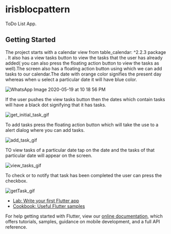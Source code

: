 # irisblocpattern

ToDo List App.

## Getting Started

The project starts with a calendar view from table_calendar: ^2.2.3 package .
It also has a view tasks button to view the tasks that the user has already added( you can also press the floating action button to view the tasks as well).The screen also has a floating action button using which we can add tasks to our calendar.The date with orange color signifies the present day whereas when u select a particular date it will have blue color.

![WhatsApp Image 2020-05-19 at 10 18 56 PM](https://user-images.githubusercontent.com/56069189/82354965-2db93e80-9a1f-11ea-998f-3464c0735afa.jpeg)
 
 If the user pushes the view tasks button then the dates which contain tasks will have a black dot signifying that it has tasks.
 
![get_initial_task_gif](https://user-images.githubusercontent.com/56069189/82358842-b5ee1280-9a24-11ea-9471-297df3b393d8.gif)

 To add tasks press the floating action button which will take the use to a alert dialog where you can add tasks.
 
 ![add_task_gif](https://user-images.githubusercontent.com/56069189/82359323-60fecc00-9a25-11ea-8eab-e675c60a1a96.gif)


TO view tasks of a particular date tap on the date and the tasks of that particular date will appear on the screen.

![view_tasks_gif](https://user-images.githubusercontent.com/56069189/82360141-8dffae80-9a26-11ea-8000-d311e91c4d79.gif)

To check or to notify that task has been completed the user can press the checkbox.

![getTask_gif](https://user-images.githubusercontent.com/56069189/82361035-e5524e80-9a27-11ea-9e6d-2986bbc160ea.gif)
 

- [Lab: Write your first Flutter app](https://flutter.dev/docs/get-started/codelab)
- [Cookbook: Useful Flutter samples](https://flutter.dev/docs/cookbook)

For help getting started with Flutter, view our
[online documentation](https://flutter.dev/docs), which offers tutorials,
samples, guidance on mobile development, and a full API reference.
